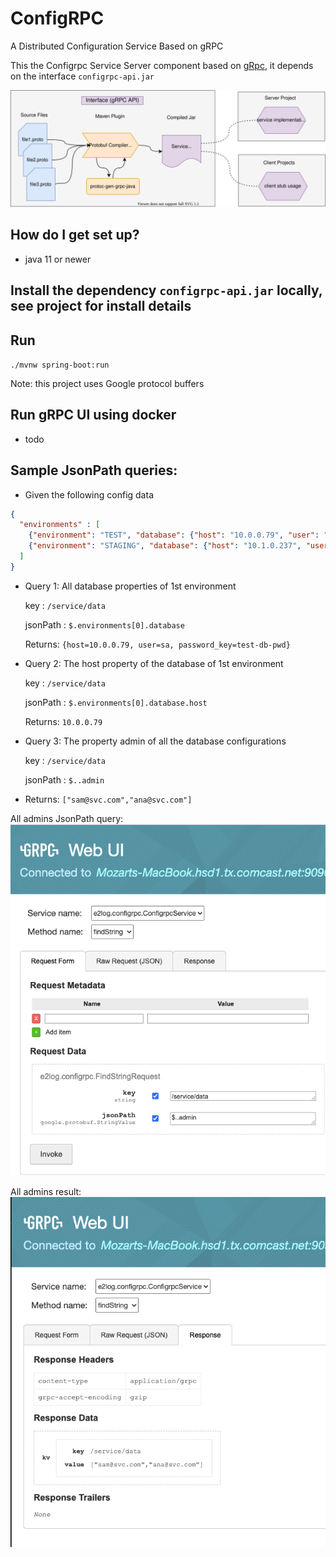 # ConfigRPC
A Distributed Configuration Service Based on gRPC


This the Configrpc Service Server component based on [gRpc](https://grpc.io/docs/guides/), it depends on the interface `configrpc-api.jar`  

![Architecture](grpc-interface.svg)

## How do I get set up? ###
 
- java 11 or newer 

## Install the dependency `configrpc-api.jar` locally, see project for install details 


## Run
`./mvnw spring-boot:run`

Note: this project uses Google protocol buffers

## Run gRPC UI using docker

- todo

## Sample JsonPath queries:

- Given the following config data
```json
{
  "environments" : [
    {"environment": "TEST", "database": {"host": "10.0.0.79", "user": "sa", "password_key": "test-db-pwd"}, "admin": "sam@svc.com"},
    {"environment": "STAGING", "database": {"host": "10.1.0.237", "user": "sa", "password_key": "staging-db-pwd"}, "admin": "ana@svc.com"}
  ]
}
```
- Query 1: All database properties of 1st environment

    key : `/service/data` 

    jsonPath : `$.environments[0].database`
    
  Returns:
 `{host=10.0.0.79, user=sa, password_key=test-db-pwd}`
  
  
- Query 2: The host property of the database of 1st environment 

    key : `/service/data` 
   
    jsonPath : `$.environments[0].database.host`
    
  Returns:
 `10.0.0.79`
  
  
- Query 3: The property admin of all the database configurations

    key : `/service/data` 
   
    jsonPath : `$..admin`
    
- Returns:
 `["sam@svc.com","ana@svc.com"]`

All admins JsonPath query:   
![GRPC-UI All Admins Query](all-admins-grpc-ui-query.png) 
  
  
All admins result:  
![GRPC-UI All Admins Result](all-admins-grpc-ui-result.png) 

